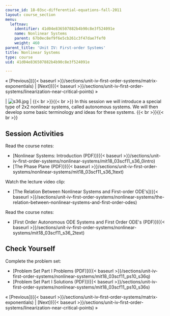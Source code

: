 ```yaml
---
course_id: 18-03sc-differential-equations-fall-2011
layout: course_section
menu:
  leftnav:
    identifier: 41d04e836507882b4b90c8e3f524091e
    name: Nonlinear Systems
    parent: 67b0ec8ef9f6e5cb261c3f47dae7fef0
    weight: 460
parent_title: 'Unit IV: First-order Systems'
title: Nonlinear Systems
type: course
uid: 41d04e836507882b4b90c8e3f524091e

---
```


« [Previous]({{< baseurl >}}/sections/unit-iv-first-order-systems/matrix-exponentials) | [Next]({{< baseurl >}}/sections/unit-iv-first-order-systems/linearization-near-critical-points) »

| ![s36.jpg](/coursemedia/18-03sc-differential-equations-fall-2011/6179182a56b32c035f05fa7714bb8a91_s36.jpg) |  {{< br >}}{{< br >}} In this session we will introduce a special type of 2x2 nonlinear systems, called autonomous systems. We will then develop some basic terminology and ideas for these systems. {{< br >}}{{< br >}}  

Session Activities
------------------

Read the course notes:

*   [Nonlinear Systems: Introduction (PDF)]({{< baseurl >}}/sections/unit-iv-first-order-systems/nonlinear-systems/mit18_03scf11_s36_0intro)
*   [The Phase Plane (PDF)]({{< baseurl >}}/sections/unit-iv-first-order-systems/nonlinear-systems/mit18_03scf11_s36_1text)

Watch the lecture video clip:

*   [The Relation Between Nonlinear Systems and First-order ODE's]({{< baseurl >}}/sections/unit-iv-first-order-systems/nonlinear-systems/the-relation-between-nonlinear-systems-and-first-order-odes)

Read the course notes:

*   [First Order Autonomous ODE Systems and First Order ODE's (PDF)]({{< baseurl >}}/sections/unit-iv-first-order-systems/nonlinear-systems/mit18_03scf11_s36_2text)

Check Yourself
--------------

Complete the problem set:

*   [Problem Set Part I Problems (PDF)]({{< baseurl >}}/sections/unit-iv-first-order-systems/nonlinear-systems/mit18_03scf11_ps10_s36q)
*   [Problem Set Part I Solutions (PDF)]({{< baseurl >}}/sections/unit-iv-first-order-systems/nonlinear-systems/mit18_03scf11_ps10_s36s)

« [Previous]({{< baseurl >}}/sections/unit-iv-first-order-systems/matrix-exponentials) | [Next]({{< baseurl >}}/sections/unit-iv-first-order-systems/linearization-near-critical-points) »